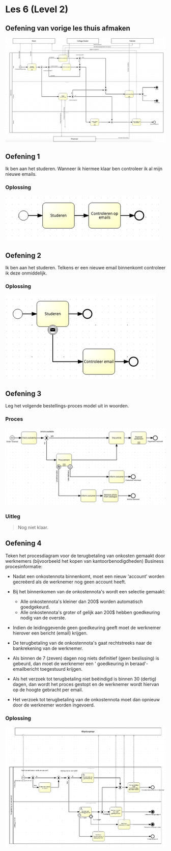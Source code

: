 # Les 6 (Level 2)
## Oefening van vorige les thuis afmaken
![Thuisopdracth van vorige les oplossing](https://github.com/lemmensangeloucll/BPMN/blob/master/img/thuisopdrachtles6.png)
## Oefening 1

Ik ben aan het studeren. Wanneer ik hiermee klaar ben controleer ik al mijn nieuwe emails.
### Oplossing
![Oplossing van oefening 1](https://github.com/lemmensangeloucll/BPMN/blob/master/img/oefening%201.png)

## Oefening 2

Ik ben aan het studeren. Telkens er een nieuwe email binnenkomt controleer ik deze onmiddelijk.
### Oplossing
![Oplossing van oefening 2](https://github.com/lemmensangeloucll/BPMN/blob/master/img/oefening%202.png)

## Oefening 3
Leg het volgende bestellings-proces model uit in woorden.
### Proces
![BPMN model van oefening 3](https://github.com/lemmensangeloucll/BPMN/blob/master/img/oefening%203.png)
### Uitleg
>Nog niet klaar.
## Oefening 4
Teken het procesdiagram voor de terugbetaling van onkosten gemaakt door werknemers (bijvoorbeeld het kopen van kantoorbenodigdheden)
Business procesinformatie:
- Nadat een onkostennota binnenkomt, moet een nieuw 'account' worden gecreëerd als de werknemer nog geen account heeft.
- Bij het binnenkomen van de onkostennota's wordt een selectie gemaakt:
  - Alle onkostennota's kleiner dan 200$ worden automatisch goedgekeurd.
  - Alle onkostennota's groter of gelijk aan 200$ hebben goedkeuring nodig van de overste. 

- Indien de leidinggevende geen goedkeuring geeft moet de werknemer hierover een bericht (email) krijgen.
- De terugbetaling van de onkostennota's gaat rechtstreeks naar de bankrekening van de werknemer.
- Als binnen de 7 (zeven) dagen nog niets definitief (geen beslissing) is gebeurd, dan moet de werknemer een ' goedkeuring in beraad'-emailbericht toegestuurd krijgen.
- Als het verzoek tot terugbetaling niet beëindigd is binnen 30 (dertig) dagen, dan wordt het proces gestopt en de werknemer wordt hiervan op de hoogte gebracht per email.
- Het verzoek tot terugbetaling van de onkostennota moet dan opnieuw door de werknemer worden ingevoerd.
### Oplossing
![Oplossing oefening 4](https://github.com/lemmensangeloucll/BPMN/blob/master/img/Oefening%204.png)
<!--stackedit_data:
eyJoaXN0b3J5IjpbLTE5MjE0NzU4NjksLTQxNzcwNjU1LDI5ND
cxMzE1NiwxMjQzMDk1NzA3LDE5MzI0ODU3ODYsNTg4Mjc3NTc5
XX0=
-->